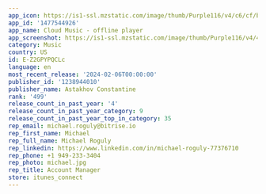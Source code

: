 ```yaml
---
app_icon: https://is1-ssl.mzstatic.com/image/thumb/Purple116/v4/c6/cf/bb/c6cfbbe2-0978-dd52-9a7c-9d0969ab4cc3/AppIcon-0-0-1x_U007emarketing-0-7-0-sRGB-85-220.png/1024x1024bb.png
app_id: '1477544926'
app_name: Cloud Music - offline player
app_screenshot: https://is1-ssl.mzstatic.com/image/thumb/Purple116/v4/43/99/5d/43995d2d-ed90-53a1-1e6d-609b80e1fff0/c43087d0-a1dd-45d8-87ab-42d6f63b6e54_Layer_78.jpg/1242x2688bb.png
category: Music
country: US
id: E-Z2GPYPQCLc
language: en
most_recent_release: '2024-02-06T00:00:00'
publisher_id: '1238944010'
publisher_name: Astakhov Constantine
rank: '499'
release_count_in_past_year: '4'
release_count_in_past_year_category: 9
release_count_in_past_year_top_in_category: 35
rep_email: michael.roguly@bitrise.io
rep_first_name: Michael
rep_full_name: Michael Roguly
rep_linkedin: https://www.linkedin.com/in/michael-roguly-77376710
rep_phone: +1 949-233-3404
rep_photo: michael.jpg
rep_title: Account Manager
store: itunes_connect
---
```

